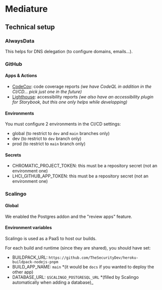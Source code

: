 # Mediature

## Technical setup

### AlwaysData

This helps for DNS delegation (to configure domains, emails...).

### GitHub

#### Apps & Actions

- [CodeCov](https://github.com/marketplace/codecov): code coverage reports _(we have CodeQL in addition in the CI/CD... pick just one in the future)_
- [Lighthouse](https://github.com/apps/lighthouse-ci): accessibility reports _(we also have an accessibility plugin for Storybook, but this one only helps while developping)_

#### Environments

You must configure 2 environments in the CI/CD settings:

- global (to restrict to `dev` and `main` branches only)
- dev (to restrict to `dev` branch only)
- prod (to restrict to `main` branch only)

#### Secrets

- CHROMATIC_PROJECT_TOKEN: this must be a repository secret (not an environment one)
- LHCI_GITHUB_APP_TOKEN: this must be a repository secret (not an environment one)

### Scalingo

#### Global

We enabled the Postgres addon and the "review apps" feature.

#### Environment variables

Scalingo is used as a PaaS to host our builds.

For each build and runtime (since they are shared), you should have set:

- BUILDPACK_URL: `https://github.com/TheSecurityDev/heroku-buildpack-nodejs-pnpm`
- BUILD_APP_NAME: `main` \*(it would be `docs` if you wanted to deploy the other app)
- DATABASE_URL: `$SCALINGO_POSTGRESQL_URL` \*(filled by Scalingo automatically when adding a database)\_
